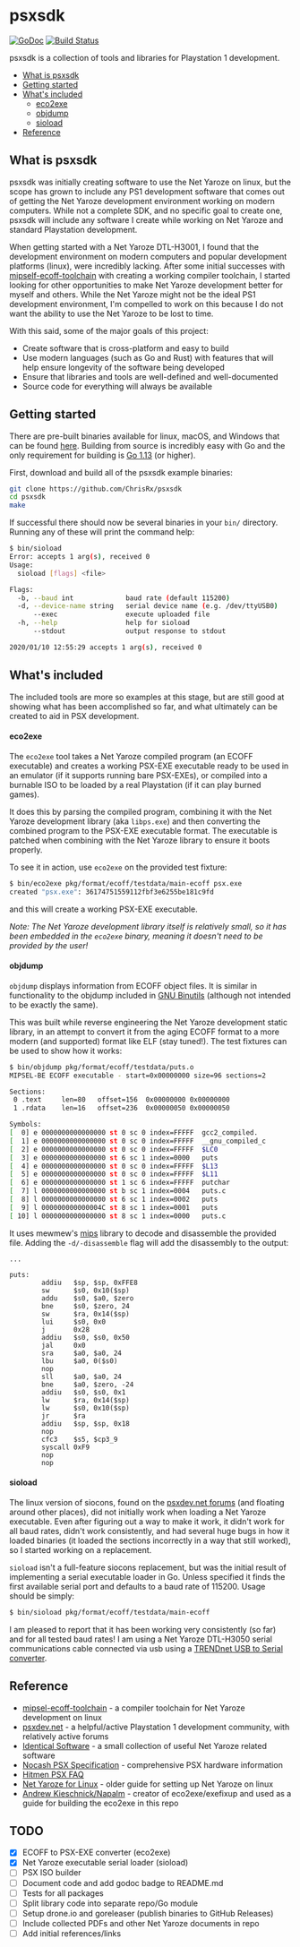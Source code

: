 # psxsdk

[![GoDoc](https://godoc.org/github.com/ChrisRx/psxsdk?status.svg)](https://godoc.org/github.com/ChrisRx/psxsdk)
[![Build Status](https://cloud.drone.io/api/badges/ChrisRx/psxsdk/status.svg)](https://cloud.drone.io/ChrisRx/psxsdk)

psxsdk is a collection of tools and libraries for Playstation 1 development.

- [What is psxsdk](#what-is-psxsdk)
- [Getting started](#getting-started)
- [What's included](#whats-included)
  - [eco2exe](#eco2exe)
  - [objdump](#objdump)
  - [sioload](#sioload)
- [Reference](#reference)

## What is psxsdk

psxsdk was initially creating software to use the Net Yaroze on linux, but the scope has grown to include any PS1 development software that comes out of getting the Net Yaroze development environment working on modern computers. While not a complete SDK, and no specific goal to create one, psxsdk will include any software I create while working on Net Yaroze and standard Playstation development.

When getting started with a Net Yaroze DTL-H3001, I found that the development environment on modern computers and popular development platforms (linux), were incredibly lacking. After some initial successes with [mipself-ecoff-toolchain](https://github.com/ChrisRx/mipsel-ecoff-toolchain) with creating a working compiler toolchain, I started looking for other opportunities to make Net Yaroze development better for myself and others. While the Net Yaroze might not be the ideal PS1 development environment, I'm compelled to work on this because I do not want the ability to use the Net Yaroze to be lost to time.

With this said, some of the major goals of this project:

 * Create software that is cross-platform and easy to build
 * Use modern languages (such as Go and Rust) with features that will help ensure longevity of the software being developed
 * Ensure that libraries and tools are well-defined and well-documented
 * Source code for everything will always be available

## Getting started

There are pre-built binaries available for linux, macOS, and Windows that can be found [here](https://github.com/ChrisRx/psxsdk/releases/latest). Building from source is incredibly easy with Go and the only requirement for building is [Go 1.13](https://golang.org/dl/#stable) (or higher).

First, download and build all of the psxsdk example binaries:

```bash
git clone https://github.com/ChrisRx/psxsdk
cd psxsdk
make
```

If successful there should now be several binaries in your `bin/` directory. Running any of these will print the command help:

```bash
$ bin/sioload
Error: accepts 1 arg(s), received 0
Usage:
  sioload [flags] <file>

Flags:
  -b, --baud int             baud rate (default 115200)
  -d, --device-name string   serial device name (e.g. /dev/ttyUSB0)
      --exec                 execute uploaded file
  -h, --help                 help for sioload
      --stdout               output response to stdout

2020/01/10 12:55:29 accepts 1 arg(s), received 0
```

## What's included

The included tools are more so examples at this stage, but are still good at showing what has been accomplished so far, and what ultimately can be created to aid in PSX development.

#### eco2exe

The `eco2exe` tool takes a Net Yaroze compiled program (an ECOFF executable) and creates a working PSX-EXE executable ready to be used in an emulator (if it supports running bare PSX-EXEs), or compiled into a burnable ISO to be loaded by a real Playstation (if it can play burned games).

It does this by parsing the compiled program, combining it with the Net Yaroze development library (aka `libps.exe`) and then converting the combined program to the PSX-EXE executable format. The executable is patched when combining with the Net Yaroze library to ensure it boots properly.

To see it in action, use `eco2exe` on the provided test fixture:

```bash
$ bin/eco2exe pkg/format/ecoff/testdata/main-ecoff psx.exe
created "psx.exe": 36174751559112fbf3e6255be181c9fd
```

and this will create a working PSX-EXE executable.


*Note: The Net Yaroze development library itself is relatively small, so it has been embedded in the `eco2exe` binary, meaning it doesn't need to be provided by the user!*

#### objdump

`objdump` displays information from ECOFF object files. It is similar in functionality to the objdump included in [GNU Binutils](https://www.gnu.org/software/binutils/) (although not intended to be exactly the same).

This was built while reverse engineering the Net Yaroze development static library, in an attempt to convert it from the aging ECOFF format to a more modern (and supported) format like ELF (stay tuned!). The test fixtures can be used to show how it works:

```bash
$ bin/objdump pkg/format/ecoff/testdata/puts.o
MIPSEL-BE ECOFF executable - start=0x00000000 size=96 sections=2

Sections:
 0 .text     len=80   offset=156  0x00000000 0x00000000
 1 .rdata    len=16   offset=236  0x00000050 0x00000050

Symbols:
[  0] e 0000000000000000 st 0 sc 0 index=FFFFF  gcc2_compiled.
[  1] e 0000000000000000 st 0 sc 0 index=FFFFF  __gnu_compiled_c
[  2] e 0000000000000000 st 0 sc 0 index=FFFFF  $LC0
[  3] e 0000000000000000 st 6 sc 1 index=0000   puts
[  4] e 0000000000000000 st 0 sc 0 index=FFFFF  $L13
[  5] e 0000000000000000 st 0 sc 0 index=FFFFF  $L11
[  6] e 0000000000000000 st 1 sc 6 index=FFFFF  putchar
[  7] l 0000000000000000 st b sc 1 index=0004   puts.c
[  8] l 0000000000000000 st 6 sc 1 index=0002   puts
[  9] l 000000000000004C st 8 sc 1 index=0001   puts
[ 10] l 0000000000000000 st 8 sc 1 index=0000   puts.c
```

It uses mewmew's [mips](https://github.com/mewmew/mips) library to decode and disassemble the provided file. Adding the `-d/-disassemble` flag will add the disassembly to the output:

```assembly
...

puts:
        addiu   $sp, $sp, 0xFFE8
        sw      $s0, 0x10($sp)
        addu    $s0, $a0, $zero
        bne     $s0, $zero, 24
        sw      $ra, 0x14($sp)
        lui     $s0, 0x0
        j       0x28
        addiu   $s0, $s0, 0x50
        jal     0x0
        sra     $a0, $a0, 24
        lbu     $a0, 0($s0)
        nop
        sll     $a0, $a0, 24
        bne     $a0, $zero, -24
        addiu   $s0, $s0, 0x1
        lw      $ra, 0x14($sp)
        lw      $s0, 0x10($sp)
        jr      $ra
        addiu   $sp, $sp, 0x18
        nop
        cfc3    $s5, $cp3_9
        syscall 0xF9
        nop
        nop
```

#### sioload

The linux version of siocons, found on the [psxdev.net forums](http://www.psxdev.net/forum/viewtopic.php?f=67&t=1078) (and floating around other places), did not initially work when loading a Net Yaroze executable. Even after figuring out a way to make it work, it didn't work for all baud rates, didn't work consistently, and had several huge bugs in how it loaded binaries (it loaded the sections incorrectly in a way that still worked), so I started working on a replacement.

`sioload` isn't a full-feature siocons replacement, but was the initial result of implementing a serial executable loader in Go. Unless specified it finds the first available serial port and defaults to a baud rate of 115200. Usage should be simply:

```bash
$ bin/sioload pkg/format/ecoff/testdata/main-ecoff
```

I am pleased to report that it has been working very consistently (so far) and for all tested baud rates! I am using a Net Yaroze DTL-H3050 serial communications cable connected via usb using a [TRENDnet USB to Serial converter](https://www.amazon.com/dp/B0007T27H8/ref=cm_sw_em_r_mt_dp_U_FHmgEbZAAPNX5).

## Reference

- [mipsel-ecoff-toolchain](https://github.com/ChrisRx/mipsel-ecoff-toolchain) - a compiler toolchain for Net Yaroze development on linux
- [psxdev.net](http://www.psxdev.net) - a helpful/active Playstation 1 development community, with relatively active forums
- [Identical Software](http://www.identicalsoftware.com/yaroze/) - a small collection of useful Net Yaroze related software
- [Nocash PSX Specification](https://problemkaputt.de/psx-spx.htm) - comprehensive PSX hardware information
- [Hitmen PSX FAQ](http://hitmen.c02.at/html/psx_faq.html)
- [Net Yaroze for Linux](https://www.cebix.net/downloads/yarlinux.pdf) - older guide for setting up Net Yaroze on linux
- [Andrew Kieschnick/Napalm](http://napalm-x.thegypsy.com/andrewk/psx/) - creator of eco2exe/exefixup and used as a guide for building the eco2exe in this repo

## TODO

- [x] ECOFF to PSX-EXE converter (eco2exe)
- [x] Net Yaroze executable serial loader (sioload)
- [ ] PSX ISO builder
- [ ] Document code and add godoc badge to README.md
- [ ] Tests for all packages
- [ ] Split library code into separate repo/Go module
- [ ] Setup drone.io and goreleaser (publish binaries to GitHub Releases)
- [ ] Include collected PDFs and other Net Yaroze documents in repo
- [ ] Add initial references/links

